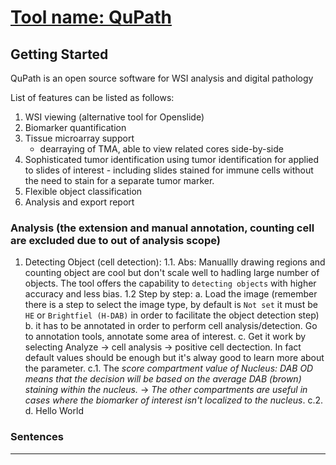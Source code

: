 # [Tool name: QuPath](https://github.com/qupath/qupath)

## Getting Started

QuPath is an open source software for WSI analysis and digital pathology

List of features can be listed as follows:
1. WSI viewing (alternative tool for Openslide)
2. Biomarker quantification
3. Tissue microarray support 
    - dearraying of TMA, able to view related cores side-by-side
4. Sophisticated tumor identification using tumor identification for applied to slides of interest - including slides stained for immune cells without the need to stain for a separate tumor marker.
5. Flexible object classification
6. Analysis and export report

### Analysis (the extension and manual annotation, counting cell are excluded due to out of analysis scope)

1. Detecting Object (cell detection):
1.1. Abs: Manuallly drawing regions and counting object are cool but don't scale well to hadling large number of objects. The tool offers the capability to `detecting objects` with higher accuracy and less bias.
1.2 Step by step: 
  a. Load the image (remember there is a step to select the image type, by default is `Not set` it must be `HE` or `Brightfiel (H-DAB)` in order to facilitate the object detection step)
  b. it has to be annotated in order to perform cell analysis/detection. Go to annotation tools, annotate some area of interest. 
  c. Get it work by selecting Analyze -> cell analysis -> positive cell dectection. In fact default values should be enough but it's alway good to learn more about the parameter. 
    c.1. The *score compartment value of Nucleus: DAB OD means that the decision will be based on the average DAB (brown) staining within the nucleus.* -> *The other compartments are useful in cases where the biomarker of interest isn't localized to the nucleus*. 
    c.2.  
  d. Hello World 

### Sentences



---
